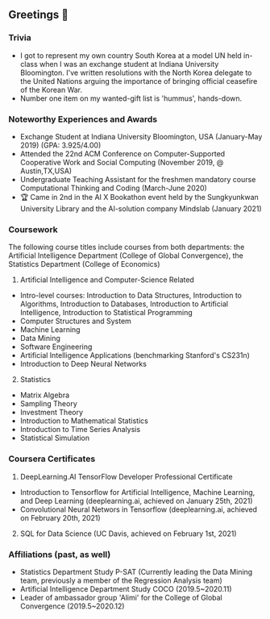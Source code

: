 ## Greetings 👋

### Trivia
* I got to represent my own country South Korea at a model UN held in-class when I was an exchange student at Indiana University Bloomington. I've written resolutions with the North Korea delegate to the United Nations arguing the importance of bringing official ceasefire of the Korean War.
* Number one item on my wanted-gift list is 'hummus', hands-down. 

### Noteworthy Experiences and Awards
* Exchange Student at Indiana University Bloomington, USA (January-May 2019) (GPA: 3.925/4.00)
* Attended the 22nd ACM Conference on Computer-Supported Cooperative Work and Social Computing (November 2019, @ Austin,TX,USA)
* Undergraduate Teaching Assistant for the freshmen mandatory course Computational Thinking and Coding (March-June 2020) 
* :trophy: Came in 2nd in the AI X Bookathon event held by the Sungkyunkwan University Library and the AI-solution company Mindslab (January 2021)
  
### Coursework
The following course titles include courses from both departments: 
the Artificial Intelligence Department (College of Global Convergence), the Statistics Department (College of Economics)

1. Artificial Intelligence and Computer-Science Related
* Intro-level courses: Introduction to Data Structures, Introduction to Algorithms, Introduction to Databases, Introduction to Artificial Intelligence, Introduction to Statistical Programming
* Computer Structures and System                
* Machine Learning                              
* Data Mining                                   
* Software Engineering
* Artificial Intelligence Applications (benchmarking Stanford's CS231n)
* Introduction to Deep Neural Networks

2. Statistics
* Matrix Algebra
* Sampling Theory
* Investment Theory
* Introduction to Mathematical Statistics
* Introduction to Time Series Analysis
* Statistical Simulation

### Coursera Certificates
1. DeepLearning.AI TensorFlow Developer Professional Certificate 
* Introduction to Tensorflow for Artificial Intelligence, Machine Learning, and Deep Learning (deeplearning.ai, achieved on January 25th, 2021)
* Convolutional Neural Networs in Tensorflow (deeplearning.ai, achieved on February 20th, 2021)
2. SQL for Data Science (UC Davis, achieved on February 1st, 2021)

### Affiliations (past, as well)
* Statistics Department Study P-SAT (Currently leading the Data Mining team, previously a member of the Regression Analysis team)
* Artificial Intelligence Department Study COCO (2019.5~2020.11)
* Leader of ambassador group 'Alimi' for the College of Global Convergence (2019.5~2020.12)

